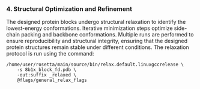 ### 4. Structural Optimization and Refinement
The designed protein blocks undergo structural relaxation to identify the lowest-energy conformations. Iterative minimization steps optimize side-chain packing and backbone conformations. Multiple runs are performed to ensure reproducibility and structural integrity, ensuring that the designed protein structures remain stable under different conditions. The relaxation protocol is run using the command:
```
/home/user/rosetta/main/source/bin/relax.default.linuxgccrelease \
    -s 8b1x_block_fd.pdb \
    -out:suffix _relaxed \
    @flags/general_relax_flags
```


